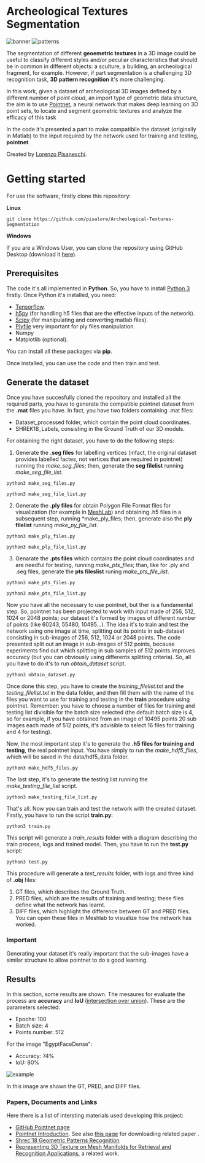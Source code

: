 # Archeological Textures Segmentation

![banner](https://github.com/pisalore/Archeological-Textures-Segmentation/blob/master/doc/ATS.png)
![patterns](https://github.com/pisalore/Archeological-Textures-Segmentation/blob/master/doc/patterns1.png)

The segmentation of different **geoemetric textures** in a 3D image could be useful to classify different styles and/or peculiar characteristics that should be in common in different objects: a sculture, a building, an archeological fragment, for example. However, if part segmentation is a challenging 3D recognition task, **3D pattern recognition** it's more challenging. 

In this work, given a dataset of archeological 3D images defined by a different number of *point cloud*, an import type of geometric data structure, the aim is to use [Pointnet](https://github.com/charlesq34/pointnet), a neural network that makes deep learning on 3D point sets, to locate and segment geometric textures and analyze the efficacy of this task

In the code it's presented a part to make compatibile the dataset (originally in Matlab) to the input required by the network used for training and testing, **pointnet**. 

Created by [Lorenzo Pisaneschi](https://www.linkedin.com/in/lorenzo-pisaneschi-aaa4b3123).

# Getting started

For use the software, firstly clone this repository:

**Linux**
```
git clone https://github.com/pisalore/Archeological-Textures-Segmentation
```

**Windows**

If you are a Windows User, you can clone the repository using GitHub Desktop (download it [here](https://desktop.github.com/)).

## Prerequisites

The code it's all implemented in **Python**. So, you have to install [Python 3](https://www.python.org/downloads/) firstly.
Once Python it's installed, you need:

- [Tensorflow](https://www.tensorflow.org/).
- [h5py](https://github.com/h5py/h5py) (for handling h5 files that are the effective inputs of the network).
- [Scipy](https://www.scipy.org/index.html) (for manipulating and converting matlab files).
- [Plyfile](https://pypi.org/project/plyfile/) very important for ply files manipulation.
- Numpy
- Matplotlib (optional).

You can install all these packages via **pip**.

Once installed, you can use the code and then train and test.

## Generate the dataset

Once you have succesfully cloned the repository and installed all the required parts, you have to generate the compatible pointnet dataset from the **.mat** files you have. In fact, you have two folders containing .mat files:

- Dataset_processed folder, which contain the point cloud coordinates.
- SHREK18_Labels, consisting in the Ground Truth of our 3D models.

For obtaining the right dataset, you have to do the following steps:

1. Generate the **.seg files** for labelling vertices (infact, the original dataset provides labelled factes, not vertices that are required in pointnet) running the *make_seg_files*; then, generate the **seg filelist** running *make_seg_file_list*.
```
python3 make_seg_files.py
```
```
python3 make_seg_file_list.py
```

2. Generate the **.ply files** for obtain Polygon File Format files for visualization (for example in [MeshLab](http://www.meshlab.net/#download)) and obtaining .h5 files in a subsequent step, running *make_ply_files; then, generate also the 
**ply filelist** running *make_py_file_list*.
```
python3 make_ply_files.py
```
```
python3 make_ply_file_list.py
```

3. Genarate the **.pts files** which contains the point cloud coordinates and are needful for testing, running *make_pts_files*; than, like for .ply and .seg files, generate the **pts fileslist** runing *make_pts_file_list*.
```
python3 make_pts_files.py
```
```
python3 make_pts_file_list.py
```

Now you have all the necessary to use pointnet, but ther is a fundamental step.
So, pointnet has been projected to work with input made of 256, 512, 1024 or 2048 points; our dataset it's formed by images of different number of points (like 60243, 55480, 10495...). The idea it's to train and test the network using one image at time, splitting out its points in sub-dataset consisting in sub-images of 256, 512, 1024 or 2048 points. 
The code presented split out an image in sub-images of 512 points, because experiments find out which splitting in sub samples of 512 points improves accuracy (but you can obviously using differents splitting criteria).
So, all you have to do it's to run *obtain_dataset* script.
```
python3 obtain_dataset.py
```
Once done this step, you have to create the *training_filelist.txt* and the *testing_filellst.txt* in the data folder, and then fill them with the name of the files you want to use for training and testing in the **train** procedure using pointnet. Remember: you have to choose a number of files for training and testing list divisible for the batch size selected (the default batch size is 4, so for example, if you have obtained from an image of 
10495 points 20 sub images each made of 512 points, it's advisible to select 16 files for training and 4 for testing).

Now, the most important step it's to generate the **.h5 files for training and testing**, the real pointnet input. You have simply to run the *make_hdf5_files*, which will be saved in the data/hdf5_data folder.

```
python3 make_hdf5_files.py
```
The last step, it's to generate the testing list running the *make_testing_file_list* script.
```
python3 make_testing_file_list.py
```
That's all. Now you can train and test the network with the created dataset.
Firstly, you have to run the script **train.py**:

```
python3 train.py
```
This script will generate a *train_results* folder with a diagram describing the train process, logs and trained model.
Then, you have to run the **test.py** script:
```
python3 test.py
```
This procedure will generate a *test_results* folder, with logs and three kind of **.obj** files:
1. GT files, which describes the Ground Truth.
2. PRED files, which are the results of training and testing; these files define what the network has learnt.
3. DIFF files, which highlight the difference between GT and PRED files.
You can open these files in Meshlab to visualize how the network has worked.

### Important

Generating your dataset it's really important that the sub-images have a similar structure to allow pointnet to do a good learning.

## Results
In this section, some results are shown. The mesaures for evaluate the process are **accuracy** and **IoU** ([intersection over union](https://www.pyimagesearch.com/2016/11/07/intersection-over-union-iou-for-object-detection/)).
These are the parameters selected:
- Epochs: 100
- Batch size: 4
- Points number: 512

For the image "EgyptFaceDense": 
- Accuracy: 74%
- IoU: 80%

![example](https://github.com/pisalore/Archeological-Textures-Segmentation/blob/master/doc/eyb%20(1).png)

In this image are shown the GT, PRED, and DIFF files.

### Papers, Documents and Links
Here there is a list of intersting materials used developing this project:
- [GitHub Pointnet page](https://github.com/charlesq34/pointnet)
- [Pointnet Introduction](http://stanford.edu/~rqi/pointnet/). See also [this page](https://arxiv.org/abs/1612.00593) for downloading related paper .
- [Shrec'18 Geometric Patterns Recognition](https://www.researchgate.net/publication/325166002_SHREC'18_track_Recognition_of_geometric_patterns_over_3D_models)
- [Representing 3D Texture on Mesh Manifolds for Retrieval and Recognition Applications](https://www.researchgate.net/publication/291522152_Representing_3D_Texture_on_Mesh_Manifolds_for_Retrieval_and_Recognition_Applications), a related work.
